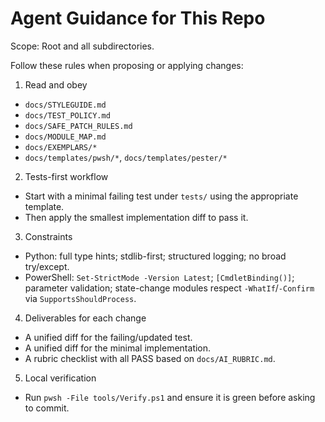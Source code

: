 # Agent Guidance for This Repo

Scope: Root and all subdirectories.

Follow these rules when proposing or applying changes:

1) Read and obey
- `docs/STYLEGUIDE.md`
- `docs/TEST_POLICY.md`
- `docs/SAFE_PATCH_RULES.md`
- `docs/MODULE_MAP.md`
- `docs/EXEMPLARS/*`
- `docs/templates/pwsh/*`, `docs/templates/pester/*`

2) Tests-first workflow
- Start with a minimal failing test under `tests/` using the appropriate template.
- Then apply the smallest implementation diff to pass it.

3) Constraints
- Python: full type hints; stdlib-first; structured logging; no broad try/except.
- PowerShell: `Set-StrictMode -Version Latest`; `[CmdletBinding()]`; parameter validation; state-change modules respect `-WhatIf`/`-Confirm` via `SupportsShouldProcess`.

4) Deliverables for each change
- A unified diff for the failing/updated test.
- A unified diff for the minimal implementation.
- A rubric checklist with all PASS based on `docs/AI_RUBRIC.md`.

5) Local verification
- Run `pwsh -File tools/Verify.ps1` and ensure it is green before asking to commit.

